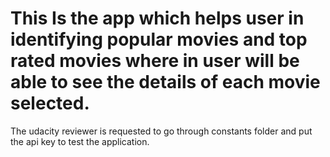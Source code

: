 # This Is the app which helps user in identifying popular movies and top rated movies where in user will be able to see the details of each movie selected.
The udacity reviewer is requested to go through constants folder and put the api key to test the application.
